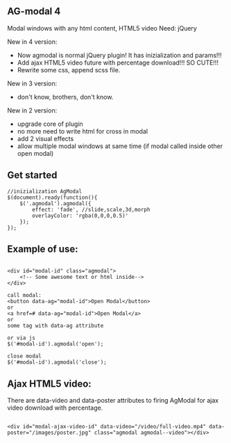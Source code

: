AG-modal 4
---
Modal windows with any html content, HTML5 video
Need: jQuery

New in 4 version:
* Now agmodal is normal jQuery plugin! It has inizialization and params!!!
* Add ajax HTML5 video future with percentage download!!! SO CUTE!!!
* Rewrite some css, append scss file.

New in 3 version:
* don't know, brothers, don't know.

New in 2 version:
* upgrade core of plugin
* no more need to write html for cross in modal
* add 2 visual effects
* allow multiple modal windows at same time (if modal called inside other open modal)

Get started
------

```
//inizialization AgModal
$(document).ready(function(){
	$('.agmodal').agmodal({
		effect: 'fade', //slide,scale,3d,morph
		overlayColor: 'rgba(0,0,0,0.5)'
	});
});
```


Example of use:
------

```

<div id="modal-id" class="agmodal">
	<!-- Some awesome text or html inside-->
</div>

call modal:
<button data-ag="modal-id">Open Modal</button>
or
<a href=# data-ag="modal-id">Open Modal</a>
or
some tag with data-ag attribute

or via js
$('#modal-id').agmodal('open');

close modal
$('#modal-id').agmodal('close');
```

Ajax HTML5 video:
------
There are data-video and data-poster attributes to firing AgModal for ajax video download with percentage.
```

<div id="modal-ajax-video-id" data-video="/video/full-video.mp4" data-poster="/images/poster.jpg" class="agmodal agmodal--video"></div>
